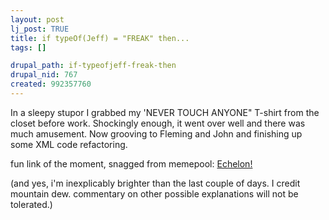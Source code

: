```yaml
--- 
layout: post
lj_post: TRUE
title: if typeOf(Jeff) = "FREAK" then...
tags: []

drupal_path: if-typeofjeff-freak-then
drupal_nid: 767
created: 992357760
---
```

In a sleepy stupor I grabbed my 'NEVER TOUCH ANYONE" T-shirt from the closet before work. Shockingly enough, it went over well and there was much amusement. Now grooving to Fleming and John and finishing up some XML code refactoring.

fun link of the moment, snagged from memepool: <a href="http://serendipity.magnet.ch/hermetic/crypto/echelon/echelon.htm">Echelon!</a>

(and yes, i'm inexplicably brighter than the last couple of days. I credit mountain dew. commentary on other possible explanations will not be tolerated.)
